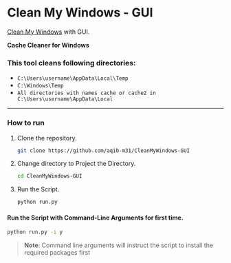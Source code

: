# Clean My Windows - GUI
[Clean My Windows](https://github.com/aqib-m31/clean-my-windows) with GUI.

**Cache Cleaner for Windows**

### This tool cleans following directories:
- `C:\Users\username\AppData\Local\Temp`
- `C:\Windows\Temp`
- `All directories with names cache or cache2 in C:\Users\username\AppData\Local`
---
### How to run
1. Clone the repository.
   
    ```bash
    git clone https://github.com/aqib-m31/CleanMyWindows-GUI
    ```
3. Change directory to Project the Directory.
   
    ```bash
    cd CleanMyWindows-GUI
    ```
3. Run the Script.
   
    ```bash
   python run.py
    ```
    
#### Run the Script with Command-Line Arguments for **first time.**
```bash
python run.py -i y
```
> **Note**: Command line arguments will instruct the script to install the required packages first
